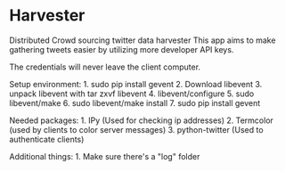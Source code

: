 Harvester
=========

Distributed Crowd sourcing twitter data harvester
This app aims to make gathering tweets easier by utilizing more developer API keys. 

The credentials will never leave the client computer. 

Setup environment:
	1. sudo pip install gevent
	2. Download libevent
	3. unpack libevent with tar zxvf libevent
	4. libevent/configure
	5. sudo libevent/make
	6. sudo libevent/make install
	7. sudo pip install gevent

Needed packages:
	1. IPy (Used for checking ip addresses)
	2. Termcolor (used by clients to color server messages)
	3. python-twitter (Used to authenticate clients)

Additional things:
	1. Make sure there's a "log" folder
	
